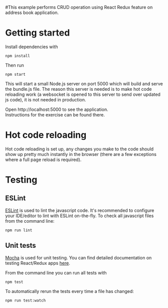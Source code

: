 #This example performs CRUD operation using React Redux feature on address book application.
# Getting started

Install dependencies with

```
npm install
```

Then run

```
npm start
```

This will start a small Node.js server on port 5000 which will build and serve the bundle.js file.
The reason this server is needed is to make hot code reloading work (a websocket is opened to this server to send over updated js code), it is not needed in production.

Open http://localhost:5000 to see the application.  
Instructions for the exercise can be found there.

# Hot code reloading

Hot code reloading is set up, any changes you make to the code should show up pretty much instantly in the browser (there are a few exceptions where a full page reload is required).

# Testing

## ESLint

[ESLint](http://eslint.org) is used to lint the javascript code.
It's recommended to configure your IDE/editor to lint with ESLint on-the-fly.
To check all javascript files from the command line:
```
npm run lint
```

## Unit tests

[Mocha](http://mochajs.org) is used for unit testing.
You can find detailed documentation on testing React/Redux apps [here](http://redux.js.org/docs/recipes/WritingTests.html).

From the command line you can run all tests with
```
npm test
```

To automatically rerun the tests every time a file has changed:
```
npm run test:watch
```
